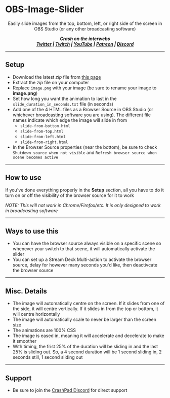 # OBS-Image-Slider

<p align="center">Easily slide images from the top, bottom, left, or right side of the screen in OBS Studio (or any other broadcasting software)</p>

<p align="center"><i><b>
  Crash on the interwebs<br>
  <a href="https://twitter.com/CrashKoeck">Twitter</a> |
  <a href="https://twitch.tv/CrashKoeck">Twitch</a> |
  <a href="https://youtube.com/Crashkoeck">YouTube</a> |
  <a href="https://patreon.com/Crashkoeck">Patreon</a> |
  <a href="https://discord.gg/zyS2jbJ">Discord</a>
</b></i></p>

***

## Setup
- Download the latest *zip* file from <a href="https://github.com/CrashKoeck/OBS-Image-Slider/releases">this page</a>
- Extract the *zip* file on your computer
- Replace `image.png` with your image (be sure to rename your image to **image.png**)
- Set how long you want the animation to last in the `slide_duration_in_seconds.txt` file (in seconds)
- Add one of the 4 HTML files as a Browser Source in OBS Studio (or whichever broadcasting software you are using). The different file names indicate which edge the image will slide in from
  + `slide-from-bottom.html`
  + `slide-from-top.html`
  + `slide-from-left.html`
  + `slide-from-right.html`
- In the Browser Source properties (near the bottom), be sure to check `Shutdown source when not visible` and `Refresh browser source when scene becomes active`

***

## How to use
If you've done everything properly in the **Setup** section, all you have to do it turn on or off the visibility of the browser source for it to work

*NOTE: This will not work in Chrome/Firefox/etc. It is only designed to work in broadcasting software*

***

## Ways to use this
- You can have the browser source always visible on a specific scene so whenever your switch to that scene, it will automatically activate the slider
- You can set up a Stream Deck Multi-action to activate the browser source, delay for however many seconds you'd like, then deactivcate the browser source

***

## Misc. Details
- The image will automatically centre on the screen. If it slides from one of the side, it will centre vertically. If it slides in from the top or bottom, it will centre horizontally
- The image will automatically scale to never be larger than the screen size
- The animations are 100% CSS
- The image is eased in, meaning it will accelerate and decelerate to make it smoother
- With timing, the frist 25% of the duration will be sliding in and the last 25% is sliding out. So, a 4 second duration will be 1 second sliding in, 2 seconds still, 1 second sliding out

***

## Support
- Be sure to join the <a href="https://discord.gg/zyS2jbJ">CrashPad Discord</a> for direct support
